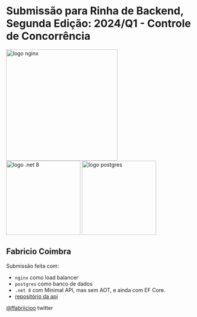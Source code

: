 # Submissão para Rinha de Backend, Segunda Edição: 2024/Q1 - Controle de Concorrência

<img src="https://upload.wikimedia.org/wikipedia/commons/c/c5/Nginx_logo.svg" alt="logo nginx" width="300" height="auto">
<br />
<img src="https://devblogs.microsoft.com/dotnet/wp-content/uploads/sites/10/2023/06/dotnet-8-preview-5.png" alt="logo .net 8" width="200" height="auto">
<img src="https://upload.wikimedia.org/wikipedia/commons/2/29/Postgresql_elephant.svg" alt="logo postgres" width="200" height="auto">

## Fabricio Coimbra

Submissão feita com:

- `nginx` como load balancer
- `postgres` como banco de dados
- `.net 8` com Minimal API, mas sem AOT, e ainda com EF Core. 
- [repositório da api](https://github.com/FabricioCoimbra/rinha2024q1)

[@ffabriicioo](https://twitter.com/ffabriicioo) twitter